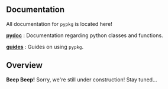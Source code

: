 ## Documentation

All documentation for `pypkg` is located here!

[**pydoc**](https://github.com/paradoxysm/pypkg/tree/master/doc/pydoc) : Documentation regarding python classes and functions.

[**guides**](https://github.com/paradoxysm/pypkg/tree/master/doc/guides) : Guides on using `pypkg`.

## Overview

**Beep Beep!** Sorry, we're still under construction! Stay tuned...
